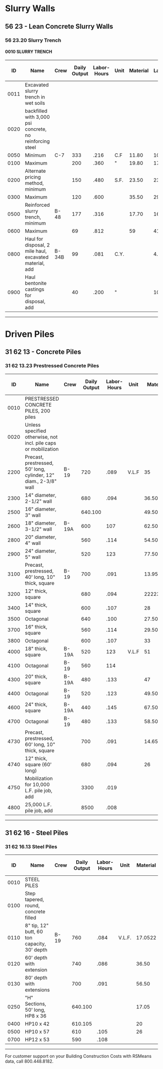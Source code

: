 # Slurry Walls

## 56 23 - Lean Concrete Slurry Walls  
### 56 23.20 Slurry Trench

#### 0010 SLURRY TRENCH

| ID   | Name                                              | Crew  | Daily Output | Labor-Hours | Unit | Material | Labor | Equipment | Total  | Total Incl O&P |
|------|---------------------------------------------------|-------|-------------|-------------|------|----------|-------|-----------|--------|----------------|
| 0011 | Excavated slurry trench in wet soils              |       |             |             |      |          |       |           |        |                |
| 0020 | backfilled with 3,000 psi concrete, no reinforcing steel |       |             |             |      |          |       |           |        |                |
| 0050 | Minimum                                           | C-7   | 333         | .216        | C.F  | 11.80    | 10.65 | 7.10      | 29.55  | 36             |
| 0100 | Maximum                                           |       | 200         | .360        | "    | 19.80    | 17.75 | 11.85     | 49.40  | 61             |
| 0200 | Alternate pricing method, minimum                 |       | 150         | .480        | S.F. | 23.50    | 23.50 | 15.80     | 62.80  | 78             |
| 0300 | Maximum                                           |       | 120         | .600        |      | 35.50    | 29.50 | 19.75     | 84.75  | 105            |
| 0500 | Reinforced slurry trench, minimum                 | B-48  | 177         | .316        |      | 17.70    | 16.20 | 6.90      | 40.80  | 51             |
| 0600 | Maximum                                           |       | 69          | .812        |      | 59       | 41.50 | 17.75     | 118.25 | 147            |
| 0800 | Haul for disposal, 2 mile haul, excavated material, add | B-34B | 99          | .081        | C.Y. |          | 4.29  | 7.75      | 12.04  | 14             |
| 0900 | Haul bentonite castings for disposal, add         |       | 40          | .200        | "    |          | 10.60 | 19.20     | 29.80  | 37             |

---

# Driven Piles

## 31 62 13 - Concrete Piles  
### 31 62 13.23 Prestressed Concrete Piles

| ID   | Name                                                                 | Crew  | Daily Output | Labor-Hours | Unit  | Material | Labor | Equipment | Total  | Total Incl O&P |
|------|----------------------------------------------------------------------|-------|-------------|-------------|-------|----------|-------|-----------|--------|----------------|
| 0010 | PRESTRESSED CONCRETE PILES, 200 piles                                |       |             |             |       |          |       |           |        |                |
| 0020 | Unless specified otherwise, not incl. pile caps or mobilization      |       |             |             |       |          |       |           |        |                |
| 2200 | Precast, prestressed, 50' long, cylinder, 12" diam., 2-3/8" wall     | B-19  | 720         | .089        | V.L.F | 35       | 5.25  | 2.92      | 43.17  | 50             |
| 2300 | 14" diameter, 2-1/2" wall                                            |       | 680         | .094        |       | 36.50    | 5.55  | 3.09      | 45.14  | 52.5           |
| 2500 | 16" diameter, 3" wall                                                |       | 640.100     |             |       | 49.50    | 5.90  | 3.29      | 58.69  | 67             |
| 2600 | 18" diameter, 3-1/2" wall                                            | B-19A | 600         | 107         |       | 62.50    | 6.30  | 5         | 73.80  | 83.5           |
| 2800 | 20" diameter, 4" wall                                                |       | 560         | .114        |       | 54.50    | 6.75  | 5.35      | 66.60  | 76             |
| 2900 | 24" diameter, 5" wall                                                |       | 520         | 123         |       | 77.50    | 7.30  | 5.80      | 90.60  | 103            |
| 3100 | Precast, prestressed, 40' long, 10" thick, square                    | B-19  | 700         | .091        |       | 13.95    | 5.40  | 3         | 22.35  | 27             |
| 3200 | 12" thick, square                                                    |       | 680         | .094        |       | 22223544 | 5.55  | 3.09      | 33.64  | 39.5           |
| 3400 | 14" thick, square                                                    |       | 600         | .107        |       | 28       | 6.30  | 3.51      | 37.81  | 44.5           |
| 3500 | Octagonal                                                            |       | 640         | .100        |       | 27.50    | 5.90  | 3.29      | 36.69  | 43             |
| 3700 | 16" thick, square                                                    |       | 560         | .114        |       | 29.50    | 6.75  | 3.76      | 40.01  | 47             |
| 3800 | Octagonal                                                            |       | 600         | .107        |       | 33       | 6.30  | 3.51      | 42.81  | 50             |
| 4000 | 18" thick, square                                                    | B-19A | 520         | 123         | V.L.F | 51       | 7.30  | 5.80      | 64.10  | 73.5           |
| 4100 | Octagonal                                                            | B-19  | 560         | 114         |       |          | 6.75  | 3.76      | 54.51  | 63             |
| 4300 | 20" thick, square                                                    | B-19A | 480         | .133        |       | 47       | 7.90  | 6.25      | 61.15  | 70.5           |
| 4400 | Octagonal                                                            | B-19  | 520         | .123        |       | 49.50    | 7.30  | 4.04      | 60.84  | 70             |
| 4600 | 24" thick, square                                                    | B-19A | 440         | .145        |       | 67.50    | 8.60  | 6.85      | 82.95  | 94.50          |
| 4700 | Octagonal                                                            | B-19  | 480         | .133        |       | 58.50    | 7.90  | 4.38      | 70.78  | 81             |
| 4730 | Precast, prestressed, 60' long, 10" thick, square                    |       | 700         | .091        |       | 14.65    | 5.40  | 3         | 23.05  | 27.50          |
| 4740 | 12" thick, square (60' long)                                         |       | 680         | .094        |       | 26       | 5.55  | 3.09      | 34.64  | 40.50          |
| 4750 | Mobilization for 10,000 L.F. pile job, add                           |       | 3300        | .019        |       |          | 1.15  | .64       | 1.79   | 2.45           |
| 4800 | 25,000 L.F. pile job, add                                            |       | 8500        | .008        |       |          | .45   | .25       | .70    | 95             |

---

## 31 62 16 - Steel Piles  
### 31 62 16.13 Steel Piles

| ID   | Name                                                                 | Crew  | Daily Output | Labor-Hours | Unit   | Material | Labor | Equipment | Total  | Total Incl O&P |
|------|----------------------------------------------------------------------|-------|-------------|-------------|--------|----------|-------|-----------|--------|----------------|
| 0010 | STEEL PILES                                                          |       |             |             |        |          |       |           |        |                |
| 0100 | Step tapered, round, concrete filled                                 |       |             |             |        |          |       |           |        |                |
| 0110 | 8" tip, 12" butt, 60 ton capacity, 30' depth                         | B-19  | 760         | .084        | V.L.F. | 17.0522  | 4.99  | 2.77      | 24.81  | 29.50          |
| 0120 | 60' depth with extension                                             |       | 740         | .086        |        | 36.50    | 5.10  | 2.84      | 44.44  | 51             |
| 0130 | 80' depth with extensions                                            |       | 700         | .091        |        | 56.50    | 5.40  | 3         | 64.90  | 73.50          |
| 0250 | "H" Sections, 50' long, HP8 x 36                                     |       | 640.100     |             |        | 17.05    | 5.90  | 3.29      | 26.24  | 31.50          |
| 0400 | HP10 x 42                                                            |       | 610.105     |             |        | 20       | 6.20  | 3.45      | 29.65  | 35             |
| 0500 | HP10 x 57                                                            |       | 610         | .105        |        | 26       | 6.20  | 3.45      | 35.65  | 41.50          |
| 0700 | HP12 x 53                                                            |       | 590         | .108        |        |          | 6.40  | 3.56      | 36.96  | 43.50          |

---

For customer support on your Building Construction Costs with RSMeans data, call 800.448.8182.